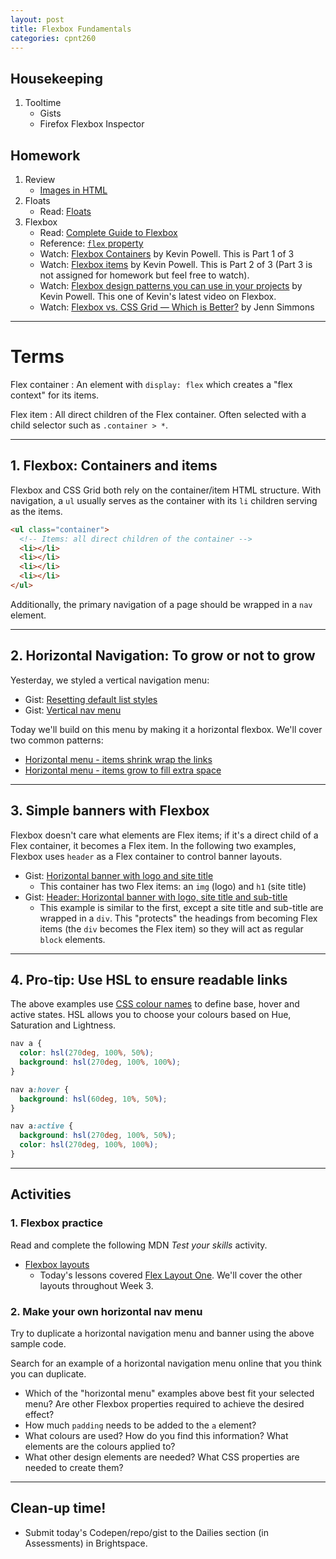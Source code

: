 ```yaml
---
layout: post
title: Flexbox Fundamentals
categories: cpnt260
---
```


## Housekeeping
1. Tooltime
    - Gists
    - Firefox Flexbox Inspector

## Homework
1. Review
    - [Images in HTML](https://developer.mozilla.org/en-US/docs/Learn/HTML/Multimedia_and_embedding/Images_in_HTML)
2. Floats
    - Read: [Floats](https://developer.mozilla.org/en-US/docs/Learn/CSS/CSS_layout/Floats)
3. Flexbox
    - Read: [Complete Guide to Flexbox](https://css-tricks.com/snippets/css/a-guide-to-flexbox/)
    - Reference: [`flex` property](https://css-tricks.com/almanac/properties/f/flex/)
    - Watch: [Flexbox Containers](https://www.youtube.com/watch?v=hwbqquXww-U) by Kevin Powell. This is Part 1 of 3
    - Watch: [Flexbox items](https://youtu.be/4Oi5xpjoCRk) by Kevin Powell. This is Part 2 of 3 (Part 3 is not assigned for homework but feel free to watch).
    - Watch: [Flexbox design patterns you can use in your projects](https://www.youtube.com/watch?v=vQAvjof1oe4) by Kevin Powell. This one of Kevin's latest video on Flexbox.
    - Watch: [Flexbox vs. CSS Grid — Which is Better?](https://youtu.be/hs3piaN4b5I) by Jenn Simmons

---

# Terms
Flex container
: An element with `display: flex` which creates a "flex context" for its items.

Flex item
: All direct children of the Flex container. Often selected with a child selector such as `.container > *`.

---

## 1. Flexbox: Containers and items
Flexbox and CSS Grid both rely on the container/item HTML structure. With navigation, a `ul` usually serves as the container with its `li` children serving as the items.

```html
<ul class="container">
  <!-- Items: all direct children of the container -->
  <li></li>
  <li></li>
  <li></li>
  <li></li>
</ul>
```

Additionally, the primary navigation of a page should be wrapped in a `nav` element.

---

## 2. Horizontal Navigation: To grow or not to grow
Yesterday, we styled a vertical navigation menu:
- Gist: [Resetting default list styles](https://gist.github.com/acidtone/54743952224fcc62435604e7d92e3795)
- Gist: [Vertical nav menu](https://gist.github.com/acidtone/245125d3886af8ff7a392a18813fb06a)

Today we'll build on this menu by making it a horizontal flexbox. We'll cover two common patterns:
- [Horizontal menu - items shrink wrap the links](https://gist.github.com/acidtone/7d270a8f7a828afe9721aa130683bff4)
- [Horizontal menu - items grow to fill extra space](https://gist.github.com/acidtone/10816649ab5d19c607c8a36690f7f2fe)

---

## 3. Simple banners with Flexbox
Flexbox doesn't care what elements are Flex items; if it's a direct child of a Flex container, it becomes a Flex item. In the following two examples, Flexbox uses `header` as a Flex container to control banner layouts.
- Gist: [Horizontal banner with logo and site title](https://gist.github.com/acidtone/1ff8aabed305f862c10f1ff6b8908a04)
  - This container has two Flex items: an `img` (logo) and `h1` (site title)
- Gist: [Header: Horizontal banner with logo, site title and sub-title](https://gist.github.com/acidtone/01415edde8f9405f32d3e5bc19fb25f9)
  - This example is similar to the first, except a site title and sub-title are wrapped in a `div`. This "protects" the headings from becoming Flex items (the `div` becomes the Flex item) so they will act as regular `block` elements.

---

## 4. Pro-tip: Use HSL to ensure readable links
The above examples use [CSS colour names](https://www.google.com/search?q=css+colour+names) to define base, hover and active states. HSL allows you to choose your colours based on Hue, Saturation and Lightness.

```css
nav a {
  color: hsl(270deg, 100%, 50%);
  background: hsl(270deg, 100%, 100%);
}

nav a:hover {
  background: hsl(60deg, 10%, 50%);
}

nav a:active {
  background: hsl(270deg, 100%, 50%);
  color: hsl(270deg, 100%, 100%);
}
```

---

## Activities
### 1. Flexbox practice
Read and complete the following MDN _Test your skills_ activity.
- [Flexbox layouts](https://developer.mozilla.org/en-US/docs/Learn/CSS/CSS_layout/Flexbox_skills)
  - Today's lessons covered [Flex Layout One](https://developer.mozilla.org/en-US/docs/Learn/CSS/CSS_layout/Flexbox_skills#flex_layout_one). We'll cover the other layouts throughout Week 3.

### 2. Make your own horizontal nav menu
Try to duplicate a horizontal navigation menu and banner using the above sample code.

Search for an example of a horizontal navigation menu online that you think you can duplicate.
- Which of the "horizontal menu" examples above best fit your selected menu? Are other Flexbox properties required to achieve the desired effect?
- How much `padding` needs to be added to the `a` element?
- What colours are used? How do you find this information? What elements are the colours applied to?
- What other design elements are needed? What CSS properties are needed to create them?

---

## Clean-up time!
- Submit today's Codepen/repo/gist to the Dailies section (in Assessments) in Brightspace.
